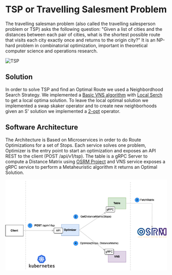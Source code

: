 # TSP or Travelling Salesment Problem

The travelling salesman problem (also called the travelling salesperson problem or TSP) asks the following question: "Given a list of cities and the distances between each pair of cities, what is the shortest possible route that visits each city exactly once and returns to the origin city?" It is an NP-hard problem in combinatorial optimization, important in theoretical computer science and operations research.

![TSP](https://imgs.search.brave.com/SjpwRU3ZvtxnOGEvqI8LXInktWQTOZTu7vvmSIrcEUg/rs:fit:1200:989:1/g:ce/aHR0cHM6Ly9jby1l/bnp5bWUuZnIvd3At/Y29udGVudC91cGxv/YWRzLzIwMjAvMDYv/dHNwLmpwZw)

## Solution

In order to solve TSP and find an Optimal Route we used a Neighbordhood Search Strategy.
We implemented a [Basic VNS algorithm](https://en.wikipedia.org/wiki/Variable_neighborhood_search) with [Local Serch](https://en.wikipedia.org/wiki/Local_search_(optimization)) to get a local optima solution. To leave the local optimal solution we implemented a swap skaker operator and to create new neighborhoods given an S' solution we implemented a [2-opt](https://en.wikipedia.org/wiki/2-opt) operator.

## Software Architecture

The Architecture is Based on Microservices in order to do Route Optimizations for a set of Stops. Each service solves one problem, Optimizer is the entry point to start an optimization and exposes an API REST to the client (POST /api/v1/tsp). The table is a gRPC Server to compute a Distance Matrix using [OSRM Project](https://project-osrm.org/) and VNS service exposes a gRPC service to perform a Metaheuristic algorithm it returns an Optimal Solution.

![Architecture](./architecture.png)
